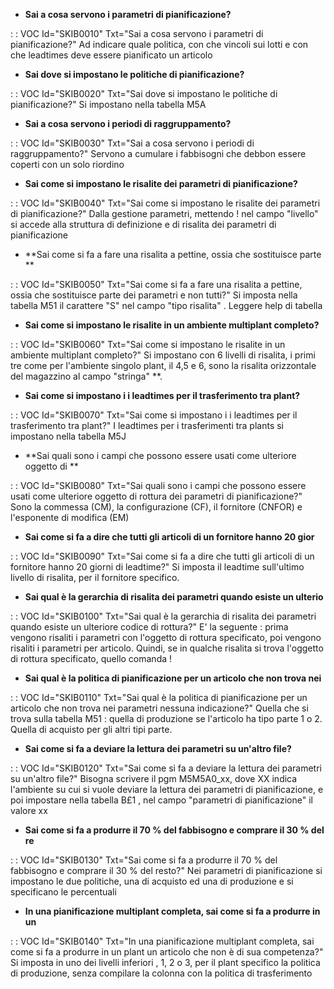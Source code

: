 - **Sai a cosa servono i parametri di pianificazione?**

 :  : VOC Id="SKIB0010" Txt="Sai a cosa servono i parametri di pianificazione?"
Ad indicare quale politica, con che vincoli sui lotti e con che leadtimes deve essere pianificato un articolo
- **Sai dove si impostano le politiche di pianificazione?**

 :  : VOC Id="SKIB0020" Txt="Sai dove si impostano le politiche di pianificazione?"
Si impostano nella tabella M5A
- **Sai a cosa servono i periodi di raggruppamento?**

 :  : VOC Id="SKIB0030" Txt="Sai a cosa servono i periodi di raggruppamento?"
Servono a cumulare i fabbisogni che debbon essere coperti con un solo riordino
- **Sai come si impostano le risalite dei parametri di pianificazione?**

 :  : VOC Id="SKIB0040" Txt="Sai come si impostano le risalite dei parametri di pianificazione?"
Dalla gestione parametri, mettendo ! nel campo "livello" si accede alla struttura di definizione e di risalita dei parametri di pianificazione

- **Sai come si fa a fare una risalita a pettine, ossia che sostituisce parte **

 :  : VOC Id="SKIB0050" Txt="Sai come si fa a fare una risalita a pettine, ossia che sostituisce parte dei parametri e non tutti?"
Si imposta nella tabella M51 il carattere "S" nel campo "tipo risalita" . Leggere help di tabella
- **Sai come si impostano le risalite in un ambiente multiplant completo?**

 :  : VOC Id="SKIB0060" Txt="Sai come si impostano le risalite in un ambiente multiplant completo?"
Si impostano con 6 livelli di risalita, i primi tre come per l'ambiente singolo plant, il 4,5 e 6, sono la risalita orizzontale del magazzino al campo "stringa" \*\*.
- **Sai come si impostano i i leadtimes per il trasferimento tra plant?**

 :  : VOC Id="SKIB0070" Txt="Sai come si impostano i i leadtimes per il trasferimento tra plant?"
I leadtimes per i trasferimenti tra plants si impostano nella tabella M5J
- **Sai quali sono i campi che possono essere usati come ulteriore oggetto di **

 :  : VOC Id="SKIB0080" Txt="Sai quali sono i campi che possono essere usati come ulteriore oggetto di rottura dei parametri di pianificazione?"
Sono la commessa (CM), la configurazione (CF), il fornitore (CNFOR) e l'esponente di modifica (EM)
- **Sai come si fa a dire che tutti gli articoli di un fornitore hanno 20 gior**

 :  : VOC Id="SKIB0090" Txt="Sai come si fa a dire che tutti gli articoli di un fornitore hanno 20 giorni di leadtime?"
Si imposta il leadtime sull'ultimo livello di risalita, per il fornitore specifico.
- **Sai qual è la gerarchia di risalita dei parametri quando esiste un ulterio**

 :  : VOC Id="SKIB0100" Txt="Sai qual è la gerarchia di risalita dei parametri quando esiste un ulteriore codice di rottura?"
E' la seguente  :  prima vengono risaliti i parametri con l'oggetto di rottura specificato, poi vengono risaliti i parametri per articolo. Quindi, se in qualche risalita si trova l'oggetto di rottura specificato, quello comanda !
- **Sai qual è la politica di pianificazione per un articolo che non trova nei**

 :  : VOC Id="SKIB0110" Txt="Sai qual è la politica di pianificazione per un articolo che non trova nei parametri nessuna indicazione?"
Quella che si trova sulla tabella M51 :  quella di produzione se l'articolo ha tipo parte 1 o 2. Quella di acquisto per gli altri tipi parte.
- **Sai come si fa a deviare la lettura dei parametri su un'altro file?**

 :  : VOC Id="SKIB0120" Txt="Sai come si fa a deviare la lettura dei parametri su un'altro file?"
Bisogna scrivere il pgm M5M5A0_xx, dove XX indica l'ambiente su cui si vuole deviare la lettura dei parametri di pianificazione, e poi impostare nella tabella B£1 , nel campo "parametri di pianificazione" il valore xx
- **Sai come si fa a produrre il 70 % del fabbisogno e comprare il 30 % del re**

 :  : VOC Id="SKIB0130" Txt="Sai come si fa a produrre il 70 % del fabbisogno e comprare il 30 % del resto?"
Nei parametri di pianificazione si impostano le due politiche, una di acquisto ed una di produzione e si specificano le percentuali
- **In una pianificazione multiplant completa, sai come si fa a produrre in un**

 :  : VOC Id="SKIB0140" Txt="In una pianificazione multiplant completa, sai come si fa a produrre in un plant un articolo che non è di sua competenza?"
Si imposta in uno dei livelli inferiori , 1, 2 o 3, per il plant specifico la politica di produzione, senza compilare la colonna con la politica di trasferimento
